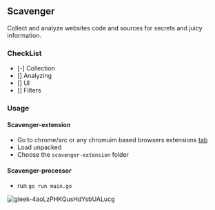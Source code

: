 ## Scavenger
Collect and analyze websites code and sources for secrets and juicy information.

### CheckList
- [-] Collection
- [] Analyzing
- [] UI
- [] Filters


### Usage

#### Scavenger-extension
- Go to chrome/arc or any chromuim based browsers extensions [tab](chrome://extensions/)
- Load unpacked
- Choose the `scavenger-extension` folder

#### Scavenger-processor
- run `go run main.go`


![gleek-4aoLzPHKQusHdYsbUALucg](https://github.com/user-attachments/assets/205227b5-f57d-4d83-a601-efe3ac3b8a34)
